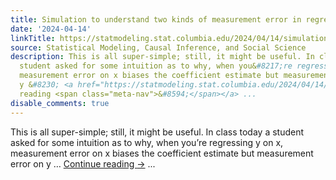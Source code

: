 ```yaml
---
title: Simulation to understand two kinds of measurement error in regression
date: '2024-04-14'
linkTitle: https://statmodeling.stat.columbia.edu/2024/04/14/simulation-to-understand-measurement-error-in-regression/
source: Statistical Modeling, Causal Inference, and Social Science
description: This is all super-simple; still, it might be useful. In class today a
  student asked for some intuition as to why, when you&#8217;re regressing y on x,
  measurement error on x biases the coefficient estimate but measurement error on
  y &#8230; <a href="https://statmodeling.stat.columbia.edu/2024/04/14/simulation-to-understand-measurement-error-in-regression/">Continue
  reading <span class="meta-nav">&#8594;</span></a> ...
disable_comments: true
---
```

This is all super-simple; still, it might be useful. In class today a student asked for some intuition as to why, when you&#8217;re regressing y on x, measurement error on x biases the coefficient estimate but measurement error on y &#8230; <a href="https://statmodeling.stat.columbia.edu/2024/04/14/simulation-to-understand-measurement-error-in-regression/">Continue reading <span class="meta-nav">&#8594;</span></a> ...